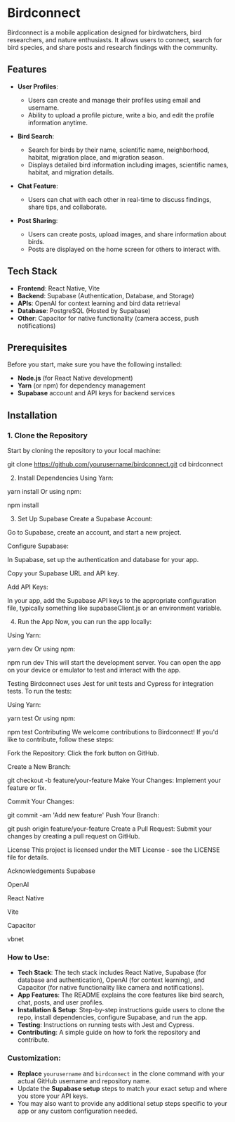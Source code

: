 
# Birdconnect

Birdconnect is a mobile application designed for birdwatchers, bird researchers, and nature enthusiasts. It allows users to connect, search for bird species, and share posts and research findings with the community.

## Features

- **User Profiles**: 
  - Users can create and manage their profiles using email and username.
  - Ability to upload a profile picture, write a bio, and edit the profile information anytime.
  
- **Bird Search**: 
  - Search for birds by their name, scientific name, neighborhood, habitat, migration place, and migration season.
  - Displays detailed bird information including images, scientific names, habitat, and migration details.
  
- **Chat Feature**: 
  - Users can chat with each other in real-time to discuss findings, share tips, and collaborate.
  
- **Post Sharing**: 
  - Users can create posts, upload images, and share information about birds.
  - Posts are displayed on the home screen for others to interact with.

## Tech Stack

- **Frontend**: React Native, Vite
- **Backend**: Supabase (Authentication, Database, and Storage)
- **APIs**: OpenAI for context learning and bird data retrieval
- **Database**: PostgreSQL (Hosted by Supabase)
- **Other**: Capacitor for native functionality (camera access, push notifications)

## Prerequisites

Before you start, make sure you have the following installed:

- **Node.js** (for React Native development)
- **Yarn** (or npm) for dependency management
- **Supabase** account and API keys for backend services

## Installation

### 1. Clone the Repository

Start by cloning the repository to your local machine:

git clone https://github.com/yourusername/birdconnect.git
cd birdconnect

2. Install Dependencies
Using Yarn:

yarn install
Or using npm:

npm install

3. Set Up Supabase
Create a Supabase Account:

Go to Supabase, create an account, and start a new project.

Configure Supabase:

In Supabase, set up the authentication and database for your app.

Copy your Supabase URL and API key.

Add API Keys:

In your app, add the Supabase API keys to the appropriate configuration file, typically something like supabaseClient.js or an environment variable.

4. Run the App
Now, you can run the app locally:

Using Yarn:

yarn dev
Or using npm:

npm run dev
This will start the development server. You can open the app on your device or emulator to test and interact with the app.

Testing
Birdconnect uses Jest for unit tests and Cypress for integration tests. To run the tests:

Using Yarn:

yarn test
Or using npm:

npm test
Contributing
We welcome contributions to Birdconnect! If you'd like to contribute, follow these steps:

Fork the Repository: Click the fork button on GitHub.

Create a New Branch:

git checkout -b feature/your-feature
Make Your Changes: Implement your feature or fix.

Commit Your Changes:

git commit -am 'Add new feature'
Push Your Branch:

git push origin feature/your-feature
Create a Pull Request: Submit your changes by creating a pull request on GitHub.

License
This project is licensed under the MIT License - see the LICENSE file for details.

Acknowledgements
Supabase

OpenAI

React Native

Vite

Capacitor

vbnet

### How to Use:
- **Tech Stack**: The tech stack includes React Native, Supabase (for database and authentication), OpenAI (for context learning), and Capacitor (for native functionality like camera and notifications).
- **App Features**: The README explains the core features like bird search, chat, posts, and user profiles.
- **Installation & Setup**: Step-by-step instructions guide users to clone the repo, install dependencies, configure Supabase, and run the app.
- **Testing**: Instructions on running tests with Jest and Cypress.
- **Contributing**: A simple guide on how to fork the repository and contribute.

### Customization:
- **Replace** `yourusername` and `birdconnect` in the clone command with your actual GitHub username and repository name.
- Update the **Supabase setup** steps to match your exact setup and where you store your API keys.
- You may also want to provide any additional setup steps specific to your app or any custom configuration needed.








